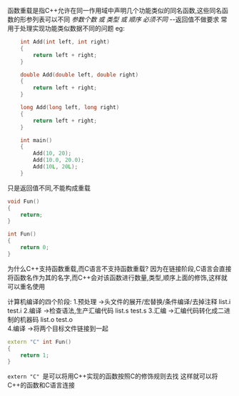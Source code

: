 函数重载是指C++允许在同一作用域中声明几个功能类似的同名函数,这些同名函数的形参列表可以不同
*参数个数 或 类型 或 顺序 必须不同*         --返回值不做要求
常用于处理实现功能类似数据不同的问题
eg:
```c++
    int Add(int left, int right)
    {
        return left + right;
    }

    double Add(double left, double right)
    {
        return left + right;
    }

    long Add(long left, long right)
    {
        return left + right;
    }

    int main()
    {
        Add(10, 20);
        Add(10.0, 20.0);
        Add(10L, 20L);
    }
```
只是返回值不同,不能构成重载
```c++
void Fun()
{
    return;
}

int Fun()
{
    return 0;
}
```
为什么C++支持函数重载,而C语言不支持函数重载?
因为在链接阶段,C语言会直接将函数名作为其的名字,而C++会对该函数进行数量,类型,顺序上面的修饰,这样就可以重名使用

计算机编译的四个阶段:
1.预处理 ->头文件的展开/宏替换/条件编译/去掉注释
list.i  test.i
2.编译 ->检查语法,生产汇编代码
list.s  test.s
3.汇编 ->汇编代码转化成二进制的机器码
list.o  test.o                         
4.编译 ->将两个目标文件链接到一起

```c++
extern "C" int Fun()
{
    return 1;
}
```
`extern "C" `是可以将用C++实现的函数按照C的修饰规则去找
这样就可以将C++的函数和C语言连接